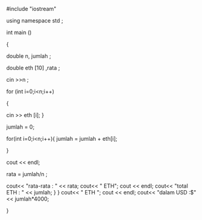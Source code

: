 
#include "iostream"

using namespace std ;
  
int main ()

{ 
  
  double n, jumlah ;  

  double eth [10] ,rata ; 
  
 cin >>n ; 
  
 for (int i=0;i<n;i++)
 
 { 
   
 cin >> eth [i]; 
 } 
  
 jumlah = 0; 
  
 for(int i=0;i<n;i++){ 
   jumlah = jumlah + eth[i]; 
    
 } 
 
 cout << endl; 
 
 rata = jumlah/n ; 
    
 cout<< "rata-rata   : " << rata; 
 cout<< " ETH"; 
 cout << endl; 
 cout<< "total ETH   : " << jumlah; 
 }
 }
 cout<< " ETH "; 
 cout << endl; 
 cout<< "dalam USD   :$" << jumlah*4000; 
  
} 
